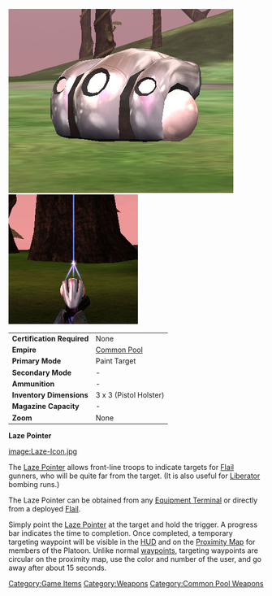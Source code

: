![](images/Laze_Pointer.jpg "fig:Laze_Pointer.jpg")
![](images/Laze_powered.jpg "fig:Laze_powered.jpg")

|                            |                                       |
| -------------------------- | ------------------------------------- |
| **Certification Required** | None                                  |
| **Empire**                 | [Common Pool](Common_Pool "wikilink") |
| **Primary Mode**           | Paint Target                          |
| **Secondary Mode**         | \-                                    |
| **Ammunition**             | \-                                    |
| **Inventory Dimensions**   | 3 x 3 (Pistol Holster)                |
| **Magazine Capacity**      | \-                                    |
| **Zoom**                   | None                                  |

**Laze Pointer**

[image:Laze-Icon.jpg](image:Laze-Icon.jpg "wikilink")

The [Laze Pointer](Laze_Pointer "wikilink") allows front-line troops to
indicate targets for [Flail](Flail "wikilink") gunners, who will be
quite far from the target. (It is also useful for
[Liberator](Liberator "wikilink") bombing runs.)

The Laze Pointer can be obtained from any [Equipment
Terminal](Equipment_Terminal "wikilink") or directly from a deployed
[Flail](Flail "wikilink").

Simply point the [Laze Pointer](Laze_Pointer "wikilink") at the target
and hold the trigger. A progress bar indicates the time to completion.
Once completed, a temporary targeting waypoint will be visible in the
[HUD](HUD "wikilink") and on the [Proximity
Map](Proximity_Map "wikilink") for members of the Platoon. Unlike normal
[waypoints](waypoint "wikilink"), targeting waypoints are circular on
the proximity map, use the color and number of the user, and go away
after about 15 seconds.

[Category:Game Items](Category:Game_Items "wikilink")
[Category:Weapons](Category:Weapons "wikilink") [Category:Common Pool
Weapons](Category:Common_Pool_Weapons "wikilink")
